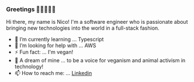 ### Greetings 👋🏽👨🏽‍💻

Hi there, my name is Nico! I'm a software engineer who is passionate about bringing new technologies into the world in a full-stack fashion.

- 🌱 I’m currently learning ... Typescript
- 🤔 I’m looking for help with ... AWS
- ⚡ Fun fact: ... I'm vegan!
- 💬 A dream of mine ... to be a voice for veganism and animal activism in technology!
- 📫 How to reach me: ... [Linkedin](https://www.linkedin.com/in/nico-herrera-001/)
